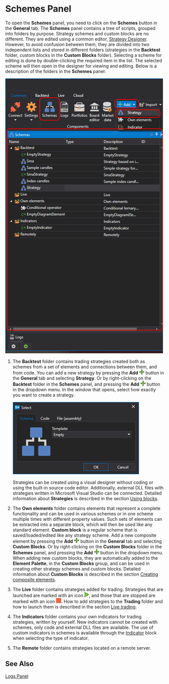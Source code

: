 # Schemes Panel

To open the **Schemes** panel, you need to click on the **Schemes** button in the **General** tab. The **Schemes** panel contains a tree of scripts, grouped into folders by purpose. Strategy schemes and custom blocks are no different. They are edited using a common editor, [Strategy Designer](Designer_Designer_schemes_strategies_and_component_elements.md). However, to avoid confusion between them, they are divided into two independent lists and stored in different folders (strategies in the **Backtest** folder, custom blocks in the **Custom Blocks** folder). Selecting a scheme for editing is done by double-clicking the required item in the list. The selected scheme will then open in the designer for viewing and editing. Below is a description of the folders in the **Schemes** panel:

![Designer Panel Circuits 00](../images/Designer_Panel_Circuits_00.png)

1. The **Backtest** folder contains trading strategies created both as schemes from a set of elements and connections between them, and from code. You can add a new strategy by pressing the **Add** ![Designer Panel Circuits 01](../images/Designer_Panel_Circuits_01_button.png) button in the **General** tab and selecting **Strategy**. Or by right-clicking on the **Backtest** folder in the **Schemes** panel, and pressing the **Add** ![Designer Panel Circuits 01](../images/Designer_Panel_Circuits_01_button.png) button in the dropdown menu. In the window that opens, select how exactly you want to create a strategy.
   
    ![Designer Panel Circuits 04](../images/Designer_Panel_Circuits_04.png)
   
    Strategies can be created using a visual designer without coding or using the built-in source code editor. Additionally, external DLL files with strategies written in Microsoft Visual Studio can be connected. Detailed information about **Strategies** is described in the section [Using blocks](Designer_Creating_strategy_out_of_blocks.md).

2. The **Own elements** folder contains elements that represent a complete functionality and can be used in various schemes or in one scheme multiple times with different property values. Such sets of elements can be extracted into a separate block, which will then be used like any standard element. **Custom block** is a regular scheme that is saved/loaded/edited like any strategy scheme. Add a new composite element by pressing the **Add** ![Designer Panel Circuits 01](../images/Designer_Panel_Circuits_01_button.png) button in the **General** tab and selecting **Custom Blocks**. Or by right-clicking on the **Custom Blocks** folder in the **Schemes** panel, and pressing the **Add** ![Designer Panel Circuits 01](../images/Designer_Panel_Circuits_01_button.png) button in the dropdown menu. When adding new custom blocks, they are automatically added to the **Element Palette**, in the **Custom Blocks** group, and can be used in creating other strategy schemes and custom blocks. Detailed information about **Custom Blocks** is described in the section [Creating composite elements](Designer_Creating_composite_elements.md).

3. The **Live** folder contains strategies added for trading. Strategies that are launched are marked with an icon ![Designer Panel Circuits 02](../images/Designer_Panel_Circuits_02.png), and those that are stopped are marked with an icon ![Designer Panel Circuits 03](../images/Designer_Panel_Circuits_03.png). How to add strategies to the **Trading** folder and how to launch them is described in the section [Live trading](Designer_Live_trade.md).

4. The **Indicators** folder contains your own indicators for trading strategies, written by yourself. New indicators cannot be created with schemes, only code and external DLL files are available. The use of custom indicators in schemes is available through the [Indicator](Designer_indicator.md) block when selecting the type of indicator.

5. The **Remote** folder contains strategies located on a remote server.

## See Also

[Logs Panel](Designer_Panel_Logs.md)
